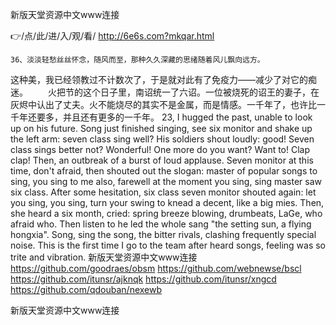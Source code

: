
新版天堂资源中文www连接




👉/点/此/进/入/观/看/ http://6e6s.com?mkqar.html




	36、淡淡轻愁丝丝怀念，随风而至，那种久久深藏的思绪随着风儿飘向远方。
这种美，我已经领教过不计数次了，于是就对此有了免疫力——减少了对它的痴迷。
　　火把节的这个日子里，南诏统一了六诏。一位被烧死的诏王的妻子，在灰烬中认出了丈夫。火不能烧尽的其实不是金属，而是情感。一千年了，也许比一千年还要多，并且还有更多的一千年。
23, I hugged the past, unable to look up on his future.
Song just finished singing, see six monitor and shake up the left arm: seven class sing well?
His soldiers shout loudly: good!
Seven class sings better not?
Wonderful!
One more do you want?
Want to!
Clap clap!
Then, an outbreak of a burst of loud applause.
Seven monitor at this time, don't afraid, then shouted out the slogan: master of popular songs to sing, you sing to me also, farewell at the moment you sing, sing master saw six class.
After some hesitation, six class seven monitor shouted again: let you sing, you sing, turn your swing to knead a decent, like a big mies.
Then, she heard a six month, cried: spring breeze blowing, drumbeats, LaGe, who afraid who.
Then listen to he led the whole sang "the setting sun, a flying hongxia".
Song, sing the song, the bitter rivals, clashing frequently special noise.
This is the first time I go to the team after heard songs, feeling was so trite and vibration.
新版天堂资源中文www连接 https://github.com/goodraes/obsm
https://github.com/webnewse/bscl
https://github.com/itunsr/ajknqk
https://github.com/itunsr/xngcd
https://github.com/qdouban/nexewb





新版天堂资源中文www连接
